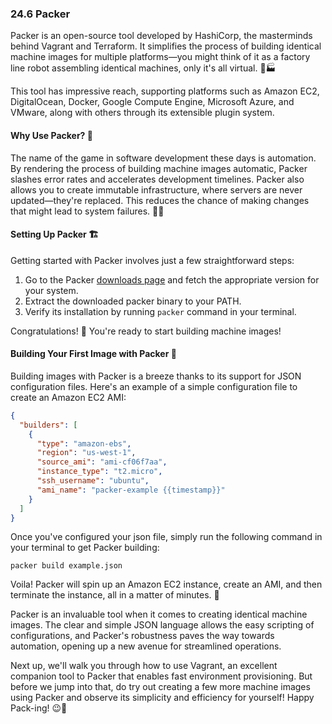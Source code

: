 ### 24.6 Packer

Packer is an open-source tool developed by HashiCorp, the masterminds behind Vagrant and Terraform. It simplifies the process of building identical machine images for multiple platforms—you might think of it as a factory line robot assembling identical machines, only it's all virtual. 🤖🏭

This tool has impressive reach, supporting platforms such as Amazon EC2, DigitalOcean, Docker, Google Compute Engine, Microsoft Azure, and VMware, along with others through its extensible plugin system.

#### Why Use Packer? 🎯

The name of the game in software development these days is automation. By rendering the process of building machine images automatic, Packer slashes error rates and accelerates development timelines. Packer also allows you to create immutable infrastructure, where servers are never updated—they're replaced. This reduces the chance of making changes that might lead to system failures. 🔄✅

#### Setting Up Packer 🏗️

Getting started with Packer involves just a few straightforward steps:

1. Go to the Packer [downloads page](https://www.packer.io/downloads.html) and fetch the appropriate version for your system.
2. Extract the downloaded packer binary to your PATH.
3. Verify its installation by running ``packer`` command in your terminal. 

Congratulations! 🎉 You're ready to start building machine images!

#### Building Your First Image with Packer 📸

Building images with Packer is a breeze thanks to its support for JSON configuration files. Here's an example of a simple configuration file to create an Amazon EC2 AMI:

```json
{
  "builders": [
    {
      "type": "amazon-ebs",
      "region": "us-west-1",
      "source_ami": "ami-cf06f7aa",
      "instance_type": "t2.micro",
      "ssh_username": "ubuntu",
      "ami_name": "packer-example {{timestamp}}"
    }
  ]
}
```

Once you've configured your json file, simply run the following command in your terminal to get Packer building:
```shell
packer build example.json
```

Voila! Packer will spin up an Amazon EC2 instance, create an AMI, and then terminate the instance, all in a matter of minutes. 🚀

Packer is an invaluable tool when it comes to creating identical machine images. The clear and simple JSON language allows the easy scripting of configurations, and Packer's robustness paves the way towards automation, opening up a new avenue for streamlined operations.

Next up, we'll walk you through how to use Vagrant, an excellent companion tool to Packer that enables fast environment provisioning. But before we jump into that, do try out creating a few more machine images using Packer and observe its simplicity and efficiency for yourself! Happy Pack-ing! 😉💼